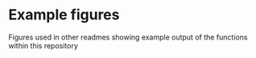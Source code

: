# Example figures
Figures used in other readmes showing example output of the functions within this repository
